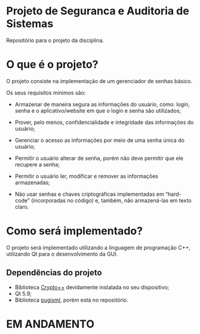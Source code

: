 # Projeto de Seguranca e Auditoria de Sistemas

Repositório para o projeto da disciplina.

# O que é o projeto?

O projeto consiste na implementação de um gerenciador de senhas básico.

Os seus requisitos mínimos são:

* Armazenar de maneira segura as informações do usuário, como: login,
senha e o aplicativo/website em que o login e senha são utilizados;

* Prover, pelo menos, confidencialidade e integridade das informações do
usuário;

* Gerenciar o acesso as informações por meio de uma senha única do usuário;

* Permitir o usuário alterar de senha, porém não deve permitir que ele
recupere a senha;

* Permitir o usuário ler, modificar e remover as informações armazenadas;

* Não usar senhas e chaves criptográficas implementadas em “hard-code”
(incorporadas no código) e, também, não armazená-las em texto claro.

# Como será implementado?

O projeto será implementado utilizando a linguagem de programação C++, utilizando Qt para o desenvolvimento da GUI.

## Dependências do projeto 

* Biblioteca [Crypto++](https://github.com/weidai11/cryptopp) devidamente instalada no seu dispositivo;
* Qt 5.9;
* Biblioteca [pugixml](https://github.com/zeux/pugixml), porém está no repositório.

# EM ANDAMENTO

